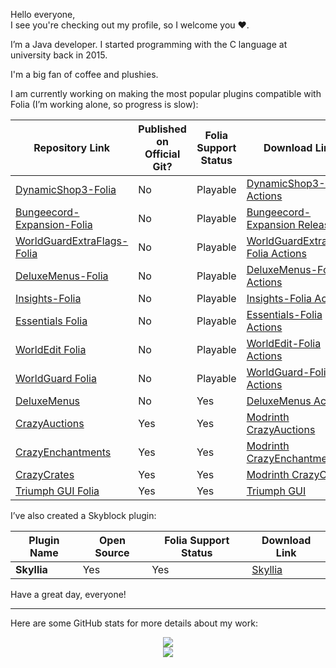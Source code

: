 Hello everyone,  
I see you're checking out my profile, so I welcome you ❤️.

I’m a Java developer. I started programming with the C language at university back in 2015.

I'm a big fan of coffee and plushies.

I am currently working on making the most popular plugins compatible with Folia (I’m working alone, so progress is slow):

| Repository Link | Published on Official Git? | Folia Support Status | Download Link |
|-----------------|----------------------------|----------------------|---------------|
| [DynamicShop3-Folia](https://github.com/Euphillya/DynamicShop3-Folia) | No | Playable | [DynamicShop3-Folia Actions](https://github.com/Euphillya/DynamicShop3-Folia/actions) |
| [Bungeecord-Expansion-Folia](https://github.com/Euphillya/Bungeecord-Expansion-Folia) | No | Playable | [Bungeecord-Expansion Releases](https://github.com/Euphillya/Bungeecord-Expansion-Folia/releases) |
| [WorldGuardExtraFlags-Folia](https://github.com/Euphillya/WorldGuardExtraFlags-Folia) | No | Playable | [WorldGuardExtraFlags Folia Actions](https://github.com/Euphillya/WorldGuardExtraFlags-Folia/actions) |
| [DeluxeMenus-Folia](https://github.com/Euphillya/DeluxeMenus-Folia) | No | Playable | [DeluxeMenus-Folia Actions](https://github.com/Euphillya/DeluxeMenus-Folia/actions) |
| [Insights-Folia](https://github.com/Euphillya/Insights-Folia) | No | Playable | [Insights-Folia Actions](https://github.com/Euphillya/Insights-Folia/actions) |
| [Essentials Folia](https://github.com/Euphillya/Essentials-Folia) | No | Playable | [Essentials-Folia Actions](https://github.com/Euphillya/Essentials-Folia/actions) |
| [WorldEdit Folia](https://github.com/Euphillya/WorldEdit-Folia) | No | Playable | [WorldEdit-Folia Actions](https://github.com/Euphillya/WorldEdit-Folia/actions) |
| [WorldGuard Folia](https://github.com/Euphillya/WorldGuard-Folia) | No | Playable | [WorldGuard-Folia Actions](https://github.com/Euphillya/WorldGuard-Folia/actions) |
| [DeluxeMenus](https://github.com/Euphillya/DeluxeMenus) | No | Yes | [DeluxeMenus Actions](https://github.com/Euphillya/DeluxeMenus/actions) |
| [CrazyAuctions](https://github.com/Euphillya/CrazyAuctions) | Yes | Yes | [Modrinth CrazyAuctions](https://modrinth.com/plugin/crazyauctions) |
| [CrazyEnchantments](https://github.com/Euphillya/CrazyEnchantments) | Yes | Yes | [Modrinth CrazyEnchantments](https://modrinth.com/plugin/crazyenchantments) |
| [CrazyCrates](https://github.com/Euphillya/CrazyCrates) | Yes | Yes | [Modrinth CrazyCrates](https://modrinth.com/plugin/crazycrates) |
| [Triumph GUI Folia](https://github.com/Euphillya/triumph-gui-Folia) | Yes | Yes | [Triumph GUI](https://github.com/TriumphTeam/triumph-gui) |

I’ve also created a Skyblock plugin:

| Plugin Name | Open Source | Folia Support Status | Download Link |
|-------------|-------------|----------------------|---------------|
| **Skyllia** | Yes | Yes | [Skyllia](https://github.com/Euphillya/Skyllia) |

Have a great day, everyone!

---

Here are some GitHub stats for more details about my work:

<div align="center"> <img src="https://github-readme-stats.vercel.app/api?username=Euphillya&count_private=true&show_icons=true&theme=dark"> </div> <div align="center"> <img src="https://github-readme-stats-eight-theta.vercel.app/api/top-langs/?username=Euphillya&layout=compact&langs_count=8&theme=algolia"> </div>
